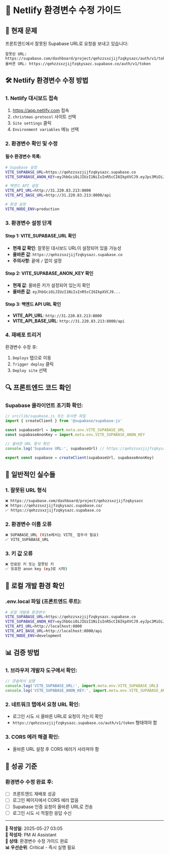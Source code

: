 # 🔧 Netlify 환경변수 수정 가이드

## 🚨 **현재 문제**

프론트엔드에서 잘못된 Supabase URL로 요청을 보내고 있습니다:
```
잘못된 URL: https://supabase.com/dashboard/project/qehzzsxzjijfzqkysazc/auth/v1/token
올바른 URL: https://qehzzsxzjijfzqkysazc.supabase.co/auth/v1/token
```

## 🛠️ **Netlify 환경변수 수정 방법**

### 1. Netlify 대시보드 접속
1. https://app.netlify.com 접속
2. `christmas-protocol` 사이트 선택
3. `Site settings` 클릭
4. `Environment variables` 메뉴 선택

### 2. 환경변수 확인 및 수정

#### 필수 환경변수 목록:
```bash
# Supabase 설정
VITE_SUPABASE_URL=https://qehzzsxzjijfzqkysazc.supabase.co
VITE_SUPABASE_ANON_KEY=eyJhbGciOiJIUzI1NiIsInR5cCI6IkpXVCJ9.eyJpc3MiOiJzdXBhYmFzZSIsInJlZiI6InFlaHp6c3h6amlqZnpxa3lzYXpjIiwicm9sZSI6ImFub24iLCJpYXQiOjE3NDgwNTgxMTQsImV4cCI6MjA2MzYzNDExNH0.zjrrUaVajb9fV1NRwzA_RMy3-r3Lpww9Uen-cZYXDuE

# 백엔드 API 설정
VITE_API_URL=http://31.220.83.213:8000
VITE_API_BASE_URL=http://31.220.83.213:8000/api

# 환경 설정
VITE_NODE_ENV=production
```

### 3. 환경변수 설정 단계

#### Step 1: VITE_SUPABASE_URL 확인
- **현재 값 확인**: 잘못된 대시보드 URL이 설정되어 있을 가능성
- **올바른 값**: `https://qehzzsxzjijfzqkysazc.supabase.co`
- **주의사항**: 끝에 `/` 없이 설정

#### Step 2: VITE_SUPABASE_ANON_KEY 확인
- **현재 값**: 올바른 키가 설정되어 있는지 확인
- **올바른 값**: `eyJhbGciOiJIUzI1NiIsInR5cCI6IkpXVCJ9...`

#### Step 3: 백엔드 API URL 확인
- **VITE_API_URL**: `http://31.220.83.213:8000`
- **VITE_API_BASE_URL**: `http://31.220.83.213:8000/api`

### 4. 재배포 트리거
환경변수 수정 후:
1. `Deploys` 탭으로 이동
2. `Trigger deploy` 클릭
3. `Deploy site` 선택

## 🔍 **프론트엔드 코드 확인**

### Supabase 클라이언트 초기화 확인:
```javascript
// src/lib/supabase.js 또는 유사한 파일
import { createClient } from '@supabase/supabase-js'

const supabaseUrl = import.meta.env.VITE_SUPABASE_URL
const supabaseAnonKey = import.meta.env.VITE_SUPABASE_ANON_KEY

// 올바른 URL 형식 확인
console.log('Supabase URL:', supabaseUrl) // https://qehzzsxzjijfzqkysazc.supabase.co

export const supabase = createClient(supabaseUrl, supabaseAnonKey)
```

## 🚨 **일반적인 실수들**

### 1. 잘못된 URL 형식
```bash
❌ https://supabase.com/dashboard/project/qehzzsxzjijfzqkysazc
❌ https://qehzzsxzjijfzqkysazc.supabase.co/
✅ https://qehzzsxzjijfzqkysazc.supabase.co
```

### 2. 환경변수 이름 오류
```bash
❌ SUPABASE_URL (Vite에서는 VITE_ 접두사 필요)
✅ VITE_SUPABASE_URL
```

### 3. 키 값 오류
```bash
❌ 만료된 키 또는 잘못된 키
✅ 유효한 anon key (eyJ로 시작)
```

## 🔧 **로컬 개발 환경 확인**

### .env.local 파일 (프론트엔드 루트):
```bash
# 로컬 개발용 환경변수
VITE_SUPABASE_URL=https://qehzzsxzjijfzqkysazc.supabase.co
VITE_SUPABASE_ANON_KEY=eyJhbGciOiJIUzI1NiIsInR5cCI6IkpXVCJ9.eyJpc3MiOiJzdXBhYmFzZSIsInJlZiI6InFlaHp6c3h6amlqZnpxa3lzYXpjIiwicm9sZSI6ImFub24iLCJpYXQiOjE3NDgwNTgxMTQsImV4cCI6MjA2MzYzNDExNH0.zjrrUaVajb9fV1NRwzA_RMy3-r3Lpww9Uen-cZYXDuE
VITE_API_URL=http://localhost:8000
VITE_API_BASE_URL=http://localhost:8000/api
VITE_NODE_ENV=development
```

## 📊 **검증 방법**

### 1. 브라우저 개발자 도구에서 확인:
```javascript
// 콘솔에서 실행
console.log('VITE_SUPABASE_URL:', import.meta.env.VITE_SUPABASE_URL)
console.log('VITE_SUPABASE_ANON_KEY:', import.meta.env.VITE_SUPABASE_ANON_KEY)
```

### 2. 네트워크 탭에서 요청 URL 확인:
- 로그인 시도 시 올바른 URL로 요청이 가는지 확인
- `https://qehzzsxzjijfzqkysazc.supabase.co/auth/v1/token` 형태여야 함

### 3. CORS 에러 해결 확인:
- 올바른 URL 설정 후 CORS 에러가 사라져야 함

## 🎯 **성공 기준**

### 환경변수 수정 완료 후:
- [ ] 프론트엔드 재배포 성공
- [ ] 로그인 페이지에서 CORS 에러 없음
- [ ] Supabase 인증 요청이 올바른 URL로 전송
- [ ] 로그인 시도 시 적절한 응답 수신

---
**📅 작성일**: 2025-05-27 03:05  
**👤 작성자**: PM AI Assistant  
**🔄 상태**: 환경변수 수정 가이드 완료  
**📊 우선순위**: Critical - 즉시 실행 필요 